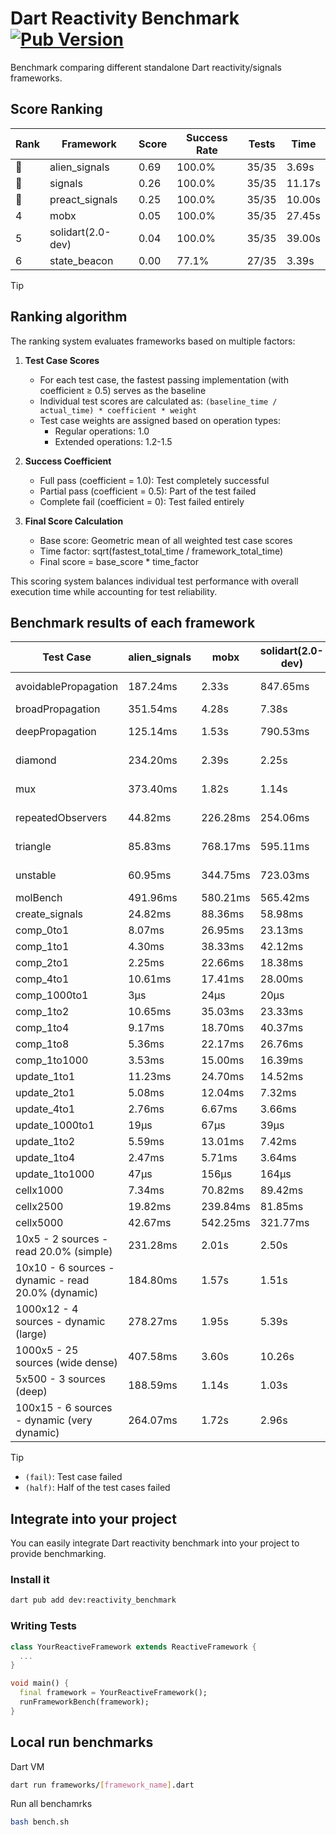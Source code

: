 # Dart Reactivity Benchmark [![Pub Version](https://img.shields.io/pub/v/reactivity_benchmark)](https://pub.dev/packages/reactivity_benchmark)

Benchmark comparing different standalone Dart reactivity/signals frameworks.

## Score Ranking

<!-- ranking start -->
| Rank | Framework | Score | Success Rate | Tests | Time |
|------|-----------|-------|--------------|-------|------|
| 🥇 | alien_signals | 0.69 | 100.0% | 35/35 | 3.69s |
| 🥈 | signals | 0.26 | 100.0% | 35/35 | 11.17s |
| 🥉 | preact_signals | 0.25 | 100.0% | 35/35 | 10.00s |
| 4 | mobx | 0.05 | 100.0% | 35/35 | 27.45s |
| 5 | solidart(2.0-dev) | 0.04 | 100.0% | 35/35 | 39.00s |
| 6 | state_beacon | 0.00 | 77.1% | 27/35 | 3.39s |

<!-- ranking end -->

> [!TIP]
> ## Ranking algorithm
>
> The ranking system evaluates frameworks based on multiple factors:
>
> 1. **Test Case Scores**
>    - For each test case, the fastest passing implementation (with coefficient ≥ 0.5) serves as the baseline
>    - Individual test scores are calculated as: `(baseline_time / actual_time) * coefficient * weight`
>    - Test case weights are assigned based on operation types:
>      - Regular operations: 1.0
>      - Extended operations: 1.2-1.5
>
> 2. **Success Coefficient**
>    - Full pass (coefficient = 1.0): Test completely successful
>    - Partial pass (coefficient = 0.5): Part of the test failed
>    - Complete fail (coefficient = 0): Test failed entirely
>
> 3. **Final Score Calculation**
>    - Base score: Geometric mean of all weighted test case scores
>    - Time factor: sqrt(fastest_total_time / framework_total_time)
>    - Final score = base_score * time_factor
>
> This scoring system balances individual test performance with overall execution time while accounting for test reliability.

## Benchmark results of each framework

<!-- test-case start -->
| Test Case | alien_signals | mobx | solidart(2.0-dev) | state_beacon | preact_signals | signals |
|---|---|---|---|---|---|---|
| avoidablePropagation | 187.24ms | 2.33s | 847.65ms | 156.41ms (fail) | 206.11ms | 207.79ms |
| broadPropagation | 351.54ms | 4.28s | 7.38s | 6.37ms (fail) | 456.83ms | 459.80ms |
| deepPropagation | 125.14ms | 1.53s | 790.53ms | 137.32ms (fail) | 178.09ms | 178.16ms |
| diamond | 234.20ms | 2.39s | 2.25s | 180.84ms (fail) | 279.19ms | 287.47ms |
| mux | 373.40ms | 1.82s | 1.14s | 191.49ms (fail) | 389.20ms | 418.82ms |
| repeatedObservers | 44.82ms | 226.28ms | 254.06ms | 52.12ms (fail) | 38.78ms | 46.43ms |
| triangle | 85.83ms | 768.17ms | 595.11ms | 75.96ms (fail) | 99.02ms | 101.56ms |
| unstable | 60.95ms | 344.75ms | 723.03ms | 338.66ms (fail) | 70.53ms | 74.91ms |
| molBench | 491.96ms | 580.21ms | 565.42ms | 1.19ms | 490.97ms | 490.30ms |
| create_signals | 24.82ms | 88.36ms | 58.98ms | 64.38ms | 15.39ms | 24.92ms |
| comp_0to1 | 8.07ms | 26.95ms | 23.13ms | 57.79ms | 34.02ms | 11.68ms |
| comp_1to1 | 4.30ms | 38.33ms | 42.12ms | 53.23ms | 7.04ms | 27.50ms |
| comp_2to1 | 2.25ms | 22.66ms | 18.38ms | 35.57ms | 13.82ms | 16.16ms |
| comp_4to1 | 10.61ms | 17.41ms | 28.00ms | 16.09ms | 10.32ms | 2.09ms |
| comp_1000to1 | 3μs | 24μs | 20μs | 42μs | 4μs | 5μs |
| comp_1to2 | 10.65ms | 35.03ms | 23.33ms | 48.23ms | 20.92ms | 14.89ms |
| comp_1to4 | 9.17ms | 18.70ms | 40.37ms | 43.64ms | 27.59ms | 12.30ms |
| comp_1to8 | 5.36ms | 22.17ms | 26.76ms | 42.54ms | 9.46ms | 9.23ms |
| comp_1to1000 | 3.53ms | 15.00ms | 16.39ms | 38.00ms | 9.31ms | 7.65ms |
| update_1to1 | 11.23ms | 24.70ms | 14.52ms | 7.52ms | 8.25ms | 9.46ms |
| update_2to1 | 5.08ms | 12.04ms | 7.32ms | 2.89ms | 4.05ms | 5.36ms |
| update_4to1 | 2.76ms | 6.67ms | 3.66ms | 1.49ms | 2.06ms | 2.34ms |
| update_1000to1 | 19μs | 67μs | 39μs | 15μs | 20μs | 23μs |
| update_1to2 | 5.59ms | 13.01ms | 7.42ms | 2.94ms | 5.73ms | 4.94ms |
| update_1to4 | 2.47ms | 5.71ms | 3.64ms | 1.47ms | 2.08ms | 2.35ms |
| update_1to1000 | 47μs | 156μs | 164μs | 379μs | 3.08ms | 52μs |
| cellx1000 | 7.34ms | 70.82ms | 89.42ms | 5.11ms | 10.41ms | 11.95ms |
| cellx2500 | 19.82ms | 239.84ms | 81.85ms | 25.07ms | 25.91ms | 31.27ms |
| cellx5000 | 42.67ms | 542.25ms | 321.77ms | 66.59ms | 71.36ms | 61.35ms |
| 10x5 - 2 sources - read 20.0% (simple) | 231.28ms | 2.01s | 2.50s | 237.31ms | 446.66ms | 512.26ms |
| 10x10 - 6 sources - dynamic - read 20.0% (dynamic) | 184.80ms | 1.57s | 1.51s | 198.55ms | 274.56ms | 278.83ms |
| 1000x12 - 4 sources - dynamic (large) | 278.27ms | 1.95s | 5.39s | 338.99ms | 3.51s | 3.74s |
| 1000x5 - 25 sources (wide dense) | 407.58ms | 3.60s | 10.26s | 496.73ms | 2.60s | 3.42s |
| 5x500 - 3 sources (deep) | 188.59ms | 1.14s | 1.03s | 206.33ms | 234.47ms | 225.43ms |
| 100x15 - 6 sources - dynamic (very dynamic) | 264.07ms | 1.72s | 2.96s | 259.69ms | 453.06ms | 485.57ms |

<!-- test-case end -->

> [!TIP]
> - `(fail)`: Test case failed
> - `(half)`: Half of the test cases failed

## Integrate into your project

You can easily integrate Dart reactivity benchmark into your project to provide benchmarking.

### Install it

```bash
dart pub add dev:reactivity_benchmark
```

### Writing Tests

```dart
class YourReactiveFramework extends ReactiveFramework {
  ...
}

void main() {
  final framework = YourReactiveFramework();
  runFrameworkBench(framework);
}
```

## Local run benchmarks

Dart VM
```bash
dart run frameworks/[framework_name].dart
```

Run all benchamrks
```bash
bash bench.sh
```
